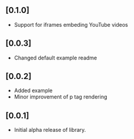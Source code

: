 ## [0.1.0]
* Support for iframes embeding YouTube videos

## [0.0.3]
* Changed default example readme

## [0.0.2]
* Added example
* Minor improvement of p tag rendering

## [0.0.1]

* Initial alpha release of library.
